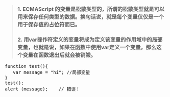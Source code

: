 > ### 1. ECMAScript 的变量是松散类型的，所谓的松散类型就是可以用来保存任何类型的数据。换句话说，就是每个变量仅仅是一个用于保存值的占位符而已。
> ### 2. 用var操作符定义的变量将成为定义该变量的作用域中的局部变量，也就是说，如果在函数中使用var定义一个变量，那么这个变量在函数退出后就会被销毁。
<pre>
function test(){
   var message = "hi"; //局部变量
}
test();
alert (message);    // 错误！
</pre>
